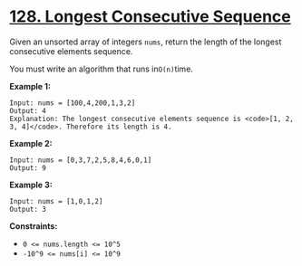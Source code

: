 # [128. Longest Consecutive Sequence](https://leetcode.com/problems/longest-consecutive-sequence/description/?envType=problem-list-v2&envId=54nuzvcj)

Given an unsorted array of integers <code>nums</code>, return the length of the longest consecutive elements sequence.

You must write an algorithm that runs in<code>O(n)</code>time.

**Example 1:** 

```
Input: nums = [100,4,200,1,3,2]
Output: 4
Explanation: The longest consecutive elements sequence is <code>[1, 2, 3, 4]</code>. Therefore its length is 4.
```

**Example 2:** 

```
Input: nums = [0,3,7,2,5,8,4,6,0,1]
Output: 9
```

**Example 3:** 

```
Input: nums = [1,0,1,2]
Output: 3
```

**Constraints:** 

- <code>0 <= nums.length <= 10^5</code>
- <code>-10^9 <= nums[i] <= 10^9</code>